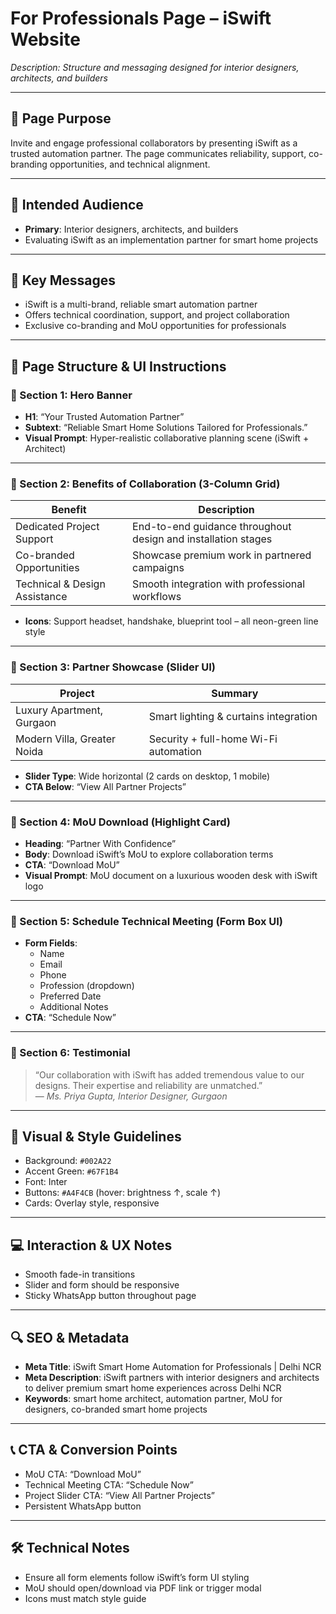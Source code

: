 # For Professionals Page – iSwift Website

_Description: Structure and messaging designed for interior designers, architects, and builders_

---

## 🎯 Page Purpose

Invite and engage professional collaborators by presenting iSwift as a trusted automation partner. The page communicates reliability, support, co-branding opportunities, and technical alignment.

---

## 👥 Intended Audience

- **Primary**: Interior designers, architects, and builders
- Evaluating iSwift as an implementation partner for smart home projects

---

## 🔑 Key Messages

- iSwift is a multi-brand, reliable smart automation partner
- Offers technical coordination, support, and project collaboration
- Exclusive co-branding and MoU opportunities for professionals

---

## 🧱 Page Structure & UI Instructions

### 🔹 Section 1: Hero Banner

- **H1**: “Your Trusted Automation Partner”
- **Subtext**: “Reliable Smart Home Solutions Tailored for Professionals.”
- **Visual Prompt**: Hyper-realistic collaborative planning scene (iSwift + Architect)

---

### 🔹 Section 2: Benefits of Collaboration (3-Column Grid)

| Benefit                     | Description                                                   |
|-----------------------------|---------------------------------------------------------------|
| Dedicated Project Support   | End-to-end guidance throughout design and installation stages |
| Co-branded Opportunities    | Showcase premium work in partnered campaigns                 |
| Technical & Design Assistance| Smooth integration with professional workflows              |

- **Icons**: Support headset, handshake, blueprint tool – all neon-green line style

---

### 🔹 Section 3: Partner Showcase (Slider UI)

| Project                     | Summary                                |
|-----------------------------|----------------------------------------|
| Luxury Apartment, Gurgaon  | Smart lighting & curtains integration  |
| Modern Villa, Greater Noida| Security + full-home Wi-Fi automation  |

- **Slider Type**: Wide horizontal (2 cards on desktop, 1 mobile)
- **CTA Below**: “View All Partner Projects”

---

### 🔹 Section 4: MoU Download (Highlight Card)

- **Heading**: “Partner With Confidence”
- **Body**: Download iSwift’s MoU to explore collaboration terms
- **CTA**: “Download MoU”
- **Visual Prompt**: MoU document on a luxurious wooden desk with iSwift logo

---

### 🔹 Section 5: Schedule Technical Meeting (Form Box UI)

- **Form Fields**:
  - Name
  - Email
  - Phone
  - Profession (dropdown)
  - Preferred Date
  - Additional Notes
- **CTA**: “Schedule Now”

---

### 🔹 Section 6: Testimonial

> “Our collaboration with iSwift has added tremendous value to our designs. Their expertise and reliability are unmatched.”  
— *Ms. Priya Gupta, Interior Designer, Gurgaon*

---

## 🎨 Visual & Style Guidelines

- Background: `#002A22`
- Accent Green: `#67F1B4`
- Font: Inter
- Buttons: `#A4F4CB` (hover: brightness ↑, scale ↑)
- Cards: Overlay style, responsive

---

## 💻 Interaction & UX Notes

- Smooth fade-in transitions
- Slider and form should be responsive
- Sticky WhatsApp button throughout page

---

## 🔍 SEO & Metadata

- **Meta Title**: iSwift Smart Home Automation for Professionals | Delhi NCR
- **Meta Description**: iSwift partners with interior designers and architects to deliver premium smart home experiences across Delhi NCR
- **Keywords**: smart home architect, automation partner, MoU for designers, co-branded smart home projects

---

## 📞 CTA & Conversion Points

- MoU CTA: “Download MoU”
- Technical Meeting CTA: “Schedule Now”
- Project Slider CTA: “View All Partner Projects”
- Persistent WhatsApp button

---

## 🛠 Technical Notes

- Ensure all form elements follow iSwift’s form UI styling
- MoU should open/download via PDF link or trigger modal
- Icons must match style guide

